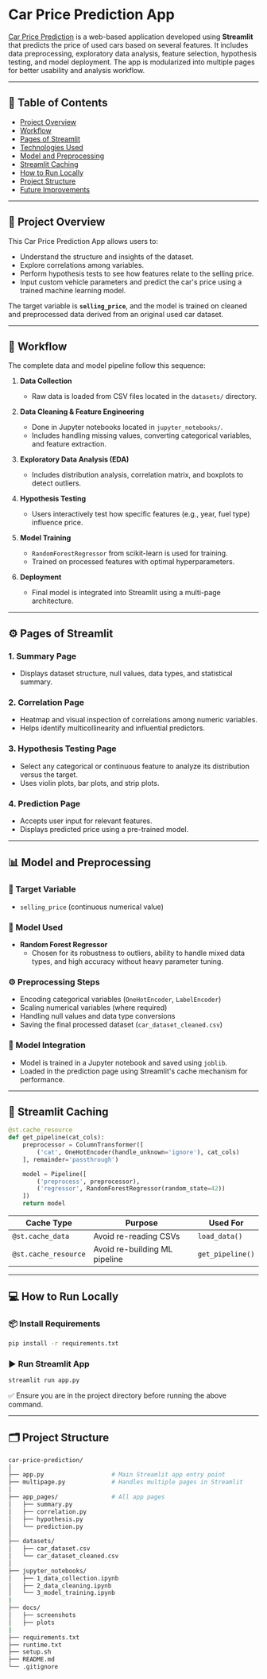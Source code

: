 # Car Price Prediction App

 [Car Price Prediction](https://car-price-predicition.onrender.com) is a web-based application developed using **Streamlit** that predicts the price of used cars based on several features. It includes data preprocessing, exploratory data analysis, feature selection, hypothesis testing, and model deployment. The app is modularized into multiple pages for better usability and analysis workflow.

---

## 📌 Table of Contents

- [Project Overview](#project-overview)
- [Workflow](#workflow)
- [Pages of Streamlit ](#Pages-of-Streamlit )
- [Technologies Used](#technologies-used)
- [Model and Preprocessing](#model-and-preprocessing)
- [Streamlit Caching](#streamlit-caching)
- [How to Run Locally](#how-to-run-locally)
- [Project Structure](#project-structure)
- [Future Improvements](#future-improvements)

---

## 🧾 Project Overview

This Car Price Prediction App allows users to:

- Understand the structure and insights of the dataset.
- Explore correlations among variables.
- Perform hypothesis tests to see how features relate to the selling price.
- Input custom vehicle parameters and predict the car's price using a trained machine learning model.

The target variable is **`selling_price`**, and the model is trained on cleaned and preprocessed data derived from an original used car dataset.

---

## 🔄 Workflow

The complete data and model pipeline follow this sequence:

1. **Data Collection**  
   - Raw data is loaded from CSV files located in the `datasets/` directory.

2. **Data Cleaning & Feature Engineering**  
   - Done in Jupyter notebooks located in `jupyter_notebooks/`.
   - Includes handling missing values, converting categorical variables, and feature extraction.

3. **Exploratory Data Analysis (EDA)**  
   - Includes distribution analysis, correlation matrix, and boxplots to detect outliers.

4. **Hypothesis Testing**  
   - Users interactively test how specific features (e.g., year, fuel type) influence price.

5. **Model Training**  
   - `RandomForestRegressor` from scikit-learn is used for training.
   - Trained on processed features with optimal hyperparameters.

6. **Deployment**  
   - Final model is integrated into Streamlit using a multi-page architecture.

---

## ⚙️ Pages of Streamlit 

### 1. Summary Page
- Displays dataset structure, null values, data types, and statistical summary.

### 2. Correlation Page
- Heatmap and visual inspection of correlations among numeric variables.
- Helps identify multicollinearity and influential predictors.

### 3. Hypothesis Testing Page
- Select any categorical or continuous feature to analyze its distribution versus the target.
- Uses violin plots, bar plots, and strip plots.

### 4. Prediction Page
- Accepts user input for relevant features.
- Displays predicted price using a pre-trained model.

---


## 📊 Model and Preprocessing

### 🎯 Target Variable
- `selling_price` (continuous numerical value)

### 🧠 Model Used
- **Random Forest Regressor**
  - Chosen for its robustness to outliers, ability to handle mixed data types, and high accuracy without heavy parameter tuning.

### ⚙️ Preprocessing Steps
- Encoding categorical variables (`OneHotEncoder`, `LabelEncoder`)
- Scaling numerical variables (where required)
- Handling null values and data type conversions
- Saving the final processed dataset (`car_dataset_cleaned.csv`)

### 🧾 Model Integration
- Model is trained in a Jupyter notebook and saved using `joblib`.
- Loaded in the prediction page using Streamlit's cache mechanism for performance.

---


## 🧠 Streamlit Caching

```python
@st.cache_resource
def get_pipeline(cat_cols):
    preprocessor = ColumnTransformer([
        ('cat', OneHotEncoder(handle_unknown='ignore'), cat_cols)
    ], remainder='passthrough')

    model = Pipeline([
        ('preprocess', preprocessor),
        ('regressor', RandomForestRegressor(random_state=42))
    ])
    return model
````

| Cache Type           | Purpose                       | Used For         |
| -------------------- | ----------------------------- | ---------------- |
| `@st.cache_data`     | Avoid re-reading CSVs         | `load_data()`    |
| `@st.cache_resource` | Avoid re-building ML pipeline | `get_pipeline()` |

---




## 💻 How to Run Locally

### 📦 Install Requirements

```bash
pip install -r requirements.txt
```

### ▶️ Run Streamlit App

```bash
streamlit run app.py
```

✅ Ensure you are in the project directory before running the above command.

---


## 🗂️ Project Structure

```bash
car-price-prediction/
│
├── app.py                   # Main Streamlit app entry point
├── multipage.py             # Handles multiple pages in Streamlit
│
├── app_pages/               # All app pages
│   ├── summary.py
│   ├── correlation.py
│   ├── hypothesis.py
│   └── prediction.py
│
├── datasets/
│   ├── car_dataset.csv
│   └── car_dataset_cleaned.csv
│
├── jupyter_notebooks/
│   ├── 1_data_collection.ipynb
│   ├── 2_data_cleaning.ipynb
│   └── 3_model_training.ipynb
|
├── docs/
│   ├── screenshots
│   ├── plots
|
├── requirements.txt
├── runtime.txt
├── setup.sh
├── README.md
└── .gitignore
```
